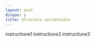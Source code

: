 ```yaml
---
layout: post
disqus: y
title: Structura secventiala
---
```



instructiune1
instructiune2
instructiune3





